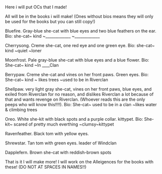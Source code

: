 Here i will put OCs that I made!

All will be in the books i will make! (Ones without bios means they will only be used for the books but you can still copy!)

Bluefire. Gray-blue she-cat with blue eyes and two blue feathers on the ear. Bio: she-cat~ kind ~_____________ ~_____________

Cherrysong. Creme she-cat, one red eye and one green eye. Bio: she-cat~ kind ~quiet ~loner

Moonfrost. Pale gray-blue she-cat with blue eyes and a blue flower. Bio: She-cat~ kind ~In ____Clan

Berrypaw. Creme she-cat and vines on her front paws. Green eyes. Bio: She-cat~ kind ~ likes trees ~used to be in Riverclan

Shellpaw. very light gray she-cat, vines on her front paws, blue eyes, and exiled from Riverclan for no reason, and dislikes Riverclan a lot because of that and wants revenge on Riverclan. (Whoever reads this are the only peeps who will know this!!!!). Bio: She-cat~ used to be in a clan ~likes water & climbing trees

Oreo. White she-kit with black spots and a purple collar. kittypet. Bio: She-kit~ scared of pretty much everthing ~clumsy~kittypet

Ravenfeather. Black tom with yellow eyes.

Shrewstar. Tan tom with green eyes. leader of Windclan

Dapplefern. Brown she-cat with reddish-brown spots

That is it I will make more! I will work on the Alleigences for the books with these!
(DO NOT AT SPACES IN NAMES!!)
